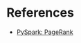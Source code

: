 # References

- [PySpark: PageRank](https://github.com/apache/spark/blob/3d05c7e037eff79de8ef9f6231aca8340bcc65ef/examples/src/main/python/pagerank.py)
